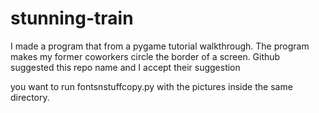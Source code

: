# stunning-train
I made a program that from a pygame tutorial walkthrough. The program makes my former coworkers circle the border of a screen. 
Github suggested this repo name and I accept their suggestion

you want to run fontsnstuffcopy.py with the pictures inside the same directory.
